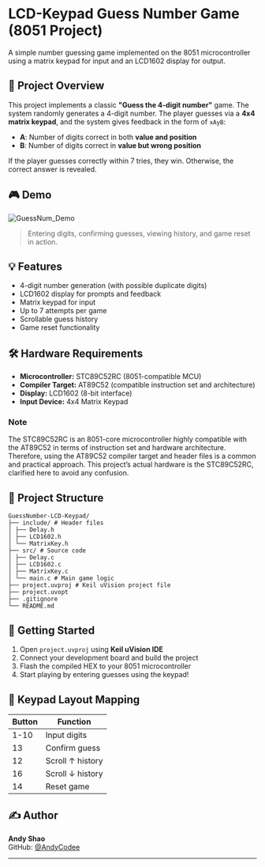 # LCD-Keypad Guess Number Game (8051 Project)

A simple number guessing game implemented on the 8051 microcontroller using a matrix keypad for input and an LCD1602 display for output.

## 🔧 Project Overview

This project implements a classic **"Guess the 4-digit number"** game. The system randomly generates a 4-digit number. The player guesses via a **4x4 matrix keypad**, and the system gives feedback in the form of `xAyB`:
- **A**: Number of digits correct in both **value and position**
- **B**: Number of digits correct in **value but wrong position**

If the player guesses correctly within 7 tries, they win. Otherwise, the correct answer is revealed.

## 🎮 Demo
![GuessNum_Demo](https://github.com/user-attachments/assets/e5b08322-314c-4214-b4de-5d551977902e)
> Entering digits, confirming guesses, viewing history, and game reset in action.

## 💡 Features

- 4-digit number generation (with possible duplicate digits)
- LCD1602 display for prompts and feedback
- Matrix keypad for input
- Up to 7 attempts per game
- Scrollable guess history
- Game reset functionality

## 🛠️ Hardware Requirements

- **Microcontroller:** STC89C52RC (8051-compatible MCU)  
- **Compiler Target:** AT89C52 (compatible instruction set and architecture)  
- **Display:** LCD1602 (8-bit interface)  
- **Input Device:** 4x4 Matrix Keypad  

### Note

The STC89C52RC is an 8051-core microcontroller highly compatible with the AT89C52 in terms of instruction set and hardware architecture. Therefore, using the AT89C52 compiler target and header files is a common and practical approach. This project’s actual hardware is the STC89C52RC, clarified here to avoid any confusion.

## 📁 Project Structure
```
GuessNumber-LCD-Keypad/
├── include/ # Header files
│ ├── Delay.h
│ ├── LCD1602.h
│ └── MatrixKey.h
├── src/ # Source code
│ ├── Delay.c
│ ├── LCD1602.c
│ ├── MatrixKey.c
│ └── main.c # Main game logic
├── project.uvproj # Keil uVision project file
├── project.uvopt
├── .gitignore
└── README.md
```

## 🚀 Getting Started

1. Open `project.uvproj` using **Keil uVision IDE**
2. Connect your development board and build the project
3. Flash the compiled HEX to your 8051 microcontroller
4. Start playing by entering guesses using the keypad!

## 🔢 Keypad Layout Mapping

| Button | Function      |
|--------|---------------|
| 1-10   | Input digits  |
| 13     | Confirm guess |
| 12     | Scroll ↑ history |
| 16     | Scroll ↓ history |
| 14     | Reset game    |

## ✍️ Author

**Andy Shao**  
GitHub: [@AndyCodee](https://github.com/AndyCodee)

---



